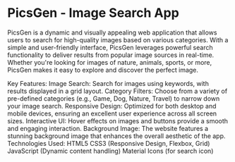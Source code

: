 # PicsGen - Image Search App
PicsGen is a dynamic and visually appealing web application that allows users to search for high-quality images based on various categories. With a simple and user-friendly interface, PicsGen leverages powerful search functionality to deliver results from popular image sources in real-time. Whether you're looking for images of nature, animals, sports, or more, PicsGen makes it easy to explore and discover the perfect image.

Key Features:
Image Search: Search for images using keywords, with results displayed in a grid layout.
Category Filters: Choose from a variety of pre-defined categories (e.g., Game, Dog, Nature, Travel) to narrow down your image search.
Responsive Design: Optimized for both desktop and mobile devices, ensuring an excellent user experience across all screen sizes.
Interactive UI: Hover effects on images and buttons provide a smooth and engaging interaction.
Background Image: The website features a stunning background image that enhances the overall aesthetic of the app.
Technologies Used:
HTML5
CSS3 (Responsive Design, Flexbox, Grid)
JavaScript (Dynamic content handling)
Material Icons (for search icon)
